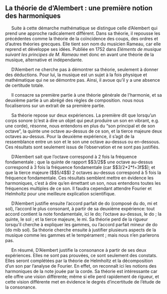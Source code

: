 ## La théorie de d’Alembert : une première notion des harmoniques

<p>&nbsp;&nbsp;&nbsp;&nbsp;
    Suite &agrave; cette d&eacute;marche math&eacute;matique se distingue celle d&rsquo;Alembert qui prend une approche radicalement diff&eacute;rent. Dans sa th&eacute;orie, il repousse les pr&eacute;c&eacute;dentes comme la th&eacute;orie de la co&iuml;ncidence des coups, des ordres et d&rsquo;autres th&eacute;ories grecques. Elle tient son nom du musicien Rameau, car elle reprend et d&eacute;veloppe ses id&eacute;es. Publi&eacute;e en 1752 dans <em>El&eacute;ments de musique suivant les principes de M. Rameau </em>met donc en avant une th&eacute;orie de la musique, alternative et ind&eacute;pendante. </p>
<p>&nbsp;&nbsp;&nbsp;&nbsp;
    D&rsquo;Alembert ne cherche pas &agrave; d&eacute;montrer sa th&eacute;orie, seulement &agrave; donner des d&eacute;ductions. Pour lui, la musique est un sujet &agrave; la fois physique et math&eacute;matique qui ne se d&eacute;montre pas. Ainsi, il avoue qu&rsquo;il y a une absence de certitude totale.</p>
<p>&nbsp;&nbsp;&nbsp;&nbsp;
    Il consacre sa premi&egrave;re partie &agrave; une th&eacute;orie g&eacute;n&eacute;rale de l'harmonie, et sa deuxi&egrave;me partie &agrave; un abr&eacute;g&eacute; des r&egrave;gles de composition. nous nous focaliserons sur un extrait de sa premi&egrave;re partie. </p>

<p>&nbsp;&nbsp;&nbsp;&nbsp;
    Sa th&eacute;orie repose sur deux exp&eacute;riences. La premi&egrave;re dit que lorsqu&rsquo;un corps sonore (c&rsquo;est &agrave; dire un objet qui peut produire un son en vibrant, e.g. une corde), r&eacute;sonne, nous entendons en plus du &ldquo;son principal et de son octave&rdquo;, la quinte une octave au-dessus de ce son, et la tierce majeure deux octaves au-dessus. Pour la deuxi&egrave;me exp&eacute;rience, il s&rsquo;agit de la ressemblance entre un son et le son une octave au-dessus ou en-dessous. Ces r&eacute;sultats sont seulement issus de l&rsquo;observation et ne sont pas justifi&eacute;s. </p>
<p>&nbsp;&nbsp;&nbsp;&nbsp;
    D&rsquo;Alembert sait que l&rsquo;octave correspond &agrave; 2 fois la fr&eacute;quence fondamentale ; que la quinte de rapport $$3/2$$ une octave au-dessus correspond &agrave; 3 fois la fr&eacute;quence fondamentale (car $$3/2*2*f=3f$$); et que la tierce majeure ($$5/4$$) 2 octaves au-dessus correspond &agrave; 5 fois la fr&eacute;quence fondamentale. Ces r&eacute;sultats semblent mettre en &eacute;vidence les harmoniques, c&rsquo;est &agrave; dire qu&rsquo;en &eacute;mettant un son, nous entendons toutes les fr&eacute;quences multiples de ce son. Il faudra cependant attendre Fourier et Helmholtz pour une meilleure explication scientifique. </p>
<p>&nbsp;&nbsp;&nbsp;&nbsp;
    D&rsquo;Alembert justifie ensuite l&rsquo;accord parfait de do (compos&eacute; du do, mi et sol), l&rsquo;accord le plus consonant, &agrave; partir de sa deuxi&egrave;me exp&eacute;rience: tout accord contient la note fondamentale, ici le do; l&rsquo;octave au-dessus, le do ; la quinte, le sol ; et la tierce majeure, le mi. Sa th&eacute;orie perd de la rigueur lorsqu&rsquo;il cherche &agrave; expliquer les gammes, ou l&rsquo;accord parfait mineur de do (do mib sol). Sa th&eacute;orie cherche ensuite &agrave; justifier plusieurs aspects de la musique comme les gammes et le temp&eacute;rament ; mais nous n&rsquo;en parlerons pas.</p>

<p>&nbsp;&nbsp;&nbsp;&nbsp;
    En r&eacute;sum&eacute;, D&rsquo;Alembert justifie la consonance &agrave; partir de ses deux exp&eacute;riences. Elles ne sont pas prouv&eacute;es, ce sont seulement des constats. Elles seront compl&eacute;t&eacute;es par la th&eacute;orie de Helmholtz et la d&eacute;composition d&rsquo;un son par l&rsquo;analyse de Fourier. En effet, on reconna&icirc;t ici les notions des harmoniques de la note jou&eacute;e par la corde. Sa th&eacute;orie est int&eacute;ressante car elle offre une vision diff&eacute;rente; m&ecirc;me si elle perd rapidement de rigueur, et cette vision diff&eacute;rente met en &eacute;vidence le degr&eacute;s d&rsquo;incertitude de l&rsquo;&eacute;tude de la consonance.</p>